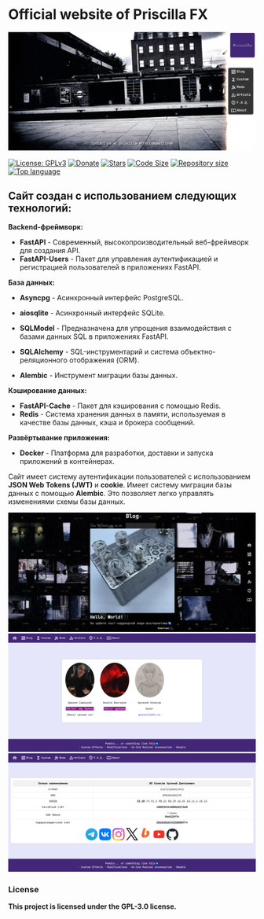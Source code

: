 # Official website of Priscilla FX

<p align="center">
    <img src="pics/1.png" alt="1"/>
</p>

[![License: GPLv3](https://img.shields.io/badge/license-GPLv3-blue.svg?style=for-the-badge)](LICENSE "License")
[![Donate](https://img.shields.io/badge/_-Donate-red.svg?logo=githubsponsors&labelColor=555555&style=for-the-badge)](https://boosty.to/priscilla-custom-effects "Donate")
[![Stars](https://img.shields.io/github/stars/masajinobe-ef/priscillafx-website?color=fff&labelColor=0C0E0F&style=for-the-badge)](https://boosty.to/priscilla-custom-effects "Stars")
[![Code Size](https://img.shields.io/github/languages/code-size/masajinobe-ef/priscillafx-website.svg?style=for-the-badge)](https://github.com/masajinobe-ef/priscillafx-website "Code Size")
[![Repository size](https://img.shields.io/github/repo-size/masajinobe-ef/priscillafx-website.svg?style=for-the-badge)](https://github.com/masajinobe-ef/priscillafx-website "Repository size")
[![Top language](https://img.shields.io/github/languages/top/masajinobe-ef/priscillafx-website.svg?style=for-the-badge)](https://github.com/masajinobe-ef/priscillafx-website "Top language")

## Сайт создан с использованием следующих технологий:

**Backend-фреймворк:**

- **FastAPI** - Современный, высокопроизводительный веб-фреймворк для создания API.
- **FastAPI-Users** - Пакет для управления аутентификацией и регистрацией пользователей в приложениях FastAPI.

**База данных:**

- **Asyncpg** - Асинхронный интерфейс PostgreSQL.
- **aiosqlite** - Асинхронный интерфейс SQLite.

- **SQLModel** - Предназначена для упрощения взаимодействия с базами данных SQL в приложениях FastAPI.
- **SQLAlchemy** - SQL-инструментарий и система объектно-реляционного отображения (ORM).
- **Alembic** - Инструмент миграции базы данных.

**Кэширование данных:**

- **FastAPI-Cache** - Пакет для кэширования с помощью Redis.
- **Redis** - Система хранения данных в памяти, используемая в качестве базы данных, кэша и брокера сообщений.

**Развёртывание приложения:**

- **Docker** - Платформа для разработки, доставки и запуска приложений в контейнерах.

Сайт имеет систему аутентификации пользователей с использованием **JSON Web Tokens (JWT)** и **cookie**.
Имеет систему миграции базы данных с помощью **Alembic**. Это позволяет легко управлять изменениями схемы базы данных.

<p align="center">
    <img src="pics/2.png" alt="2"/>
    <img src="pics/3.png" alt="3"/>
    <img src="pics/4.png" alt="4"/>
</p>

### License

**This project is licensed under the GPL-3.0 license.**
